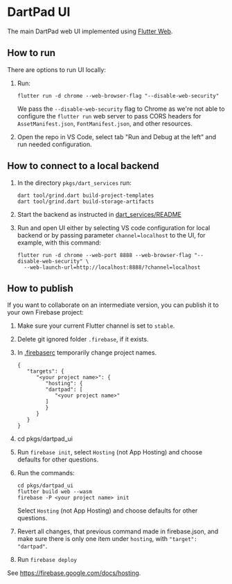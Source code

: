 # DartPad UI

The main DartPad web UI implemented using [Flutter Web](https://flutter.dev/multi-platform/web).

## How to run

There are options to run UI locally:

1. Run:

   ```
   flutter run -d chrome --web-browser-flag "--disable-web-security"
   ```

   We pass the `--disable-web-security` flag to Chrome as we're not able to
   configure the `flutter run` web server to pass CORS headers for
   `AssetManifest.json`, `FontManifest.json`, and other resources.

2. Open the repo in VS Code, select tab "Run and Debug at the left" and run
   needed configuration.

## How to connect to a local backend

1. In the directory `pkgs/dart_services` run:

    ```
    dart tool/grind.dart build-project-templates
    dart tool/grind.dart build-storage-artifacts
    ```

2. Start the backend as instructed in [dart_services/README](../dart_services/README.md)

3. Run and open UI either by selecting VS code configuration for local backend or by
   passing parameter `channel=localhost` to the UI, for example, with this command:

    ```
    flutter run -d chrome --web-port 8888 --web-browser-flag "--disable-web-security" \
      --web-launch-url=http://localhost:8888/?channel=localhost
    ```

## How to publish

If you want to collaborate on an intermediate version, you can publish it to your own Firebase project:

1. Make sure your current Flutter channel is set to `stable`.

1. Delete git ignored folder `.firebase`, if it exists.

1. In [.firebaserc](./.firebaserc) temporarily change project names.

   ```
   {
      "targets": {
         "<your project name>": {
            "hosting": {
            "dartpad": [
               "<your project name>"
            ]
            }
         }
      }
   }
   ```

2. cd pkgs/dartpad_ui

3. Run `firebase init`, select `Hosting` (not App Hosting) and choose
defaults for other questions.

5. Run the commands:

   ```
   cd pkgs/dartpad_ui
   flutter build web --wasm
   firebase -P <your project name> init
   ```

   Select `Hosting` (not App Hosting) and choose defaults for other questions.

4. Revert all changes, that previous command made in firebase.json, and
   make sure there is only one item under `hosting`, with `"target": "dartpad"`.

5. Run `firebase deploy`

See https://firebase.google.com/docs/hosting.
